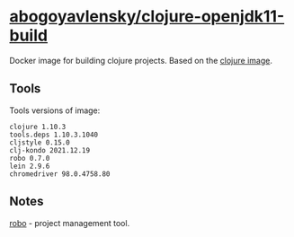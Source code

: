 # [abogoyavlensky/clojure-openjdk11-build](https://hub.docker.com/r/abogoyavlensky/clojure-openjdk11-build)

Docker image for building clojure projects.
Based on the [clojure image](https://hub.docker.com/_/clojure).

## Tools

Tools versions of image:

```
clojure 1.10.3
tools.deps 1.10.3.1040
cljstyle 0.15.0
clj-kondo 2021.12.19
robo 0.7.0
lein 2.9.6
chromedriver 98.0.4758.80
```

## Notes

[robo](https://github.com/tj/robo) - project management tool.
